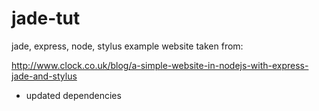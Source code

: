 # jade-tut
jade, express, node, stylus example website taken from:

http://www.clock.co.uk/blog/a-simple-website-in-nodejs-with-express-jade-and-stylus

+ updated dependencies

